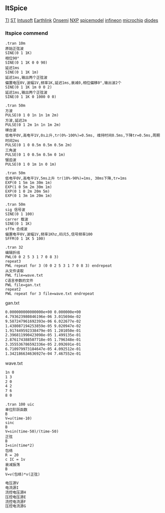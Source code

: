 ## ltSpice

[TI](http://www.ti.com/design-resources/design-tools-simulation/models-simulators/spice-library.html?keyMatch=SPICE&tisearch=Search-EN-everything)
[ST](https://www.st.com/content/st_com/en/search.html#q=spice-t=resources-page=1)
[Intusoft](http://www.intusoft.com/models.htm)
[Earthlink](http://www.home.earthlink.net/~wksands/model_f.htm)
[Onsemi](https://www.onsemi.cn/support/design-resources/models)
[NXP](https://www.nxp.com.cn/search?keyword=spice%20models)
[spicemodel](https://www.spicemodel.com/)
[infineon](https://www.infineon.com/cms/en/design-support/finder-selection-tools/product-finder/simulation-model/)
[microchip](https://www.microchip.com/doclisting/TechDoc.aspx?type=Spice)
[diodes](https://www.diodes.com/zh/design/tools/spice-models/)



### ltspice commend

```ltspice
.tran 10m
原始正弦波
SINE(0 1 1K)
相位90°
SINE(0 1 1K 0 0 90)
延迟1ms
SINE(0 1 1K 1m)
延迟1ms,输出两个正弦波
偏置电压0V,波幅1V,频率1K,延迟1ms,衰减0,相位偏移0°,输出波2个
SINE(0 1 1K 1m 0 0 2)
延迟1ms,输出两个正弦波
SINE(0 1 1K 0 1000 0 0)
```

```ltspice
.tran 50m
方波
PULSE(0 1 0 1n 1n 1m 2m)
方波,延迟2m
PULSE(0 1 2m 1n 1n 1m 2m)
梯台波
低电平0V,高电平1V,0s上升,tr(0%-100%)=0.5ms, 维持时间0.5ms,下降tr=0.5ms,周期时间2ms
PULSE(0 1 0 0.5m 0.5m 0.5m 2m)
三角波
PULSE(0 1 0 0.5m 0.5m 0 1m)
锯齿波
PULSE(0 1 0 1m 1n 0 1m)
```

```ltspice
.tran 50m
低电平0V,高电平1V,5ms上升 tr(10%-90%)=1ms, 30ms下降,tr=1ms
EXP(0 1 5m 1m 30m 1m)
EXP(1 0 5m 2m 30m 1m)
EXP(0 1 0 2m 20m 5m)
EXP(0 1 3m 1m 20m 1m)
```

```ltspice
.tran 50m
sig 信号波
SINE(0 1 100)
carrer 载波
SINE(0 1 1K)
sffm 合成波
偏置电平0V,波幅1V,频率1Khz,码元5,信号频率100
SFFM(0 1 1K 5 100)
```

```ltspice
.tran 32
编辑折线
PWL(0 0 2 5 3 1 7 0 8 3)
repeat3
PWL repeat for 3 (0 0 2 5 3 1 7 0 8 3) endrepeat
从文件读取
PWL file=wave.txt
C语言参数的文件
PWL file=gan.txt
repeat2
PWL repeat for 3 file=wave.txt endrepeat
```

gan.txt

```txt
0.000000000000000e+00 0.000000e+00
4.793623980846196e-06 3.015694e-02
9.587247961692393e-06 6.022677e-02
1.438087194253859e-05 9.020947e-02
1.917449592338479e-05 1.201050e-01
2.396811990423098e-05 1.499135e-01
2.876174388507718e-05 1.796348e-01
3.355536786592336e-05 2.092691e-01
6.710979973184647e-05 4.092512e-01
1.342186634636927e-04 7.467552e-01
```

wave.txt

```txt
1n 0
1 3
2 0
4 2
7 6
8 0
```

```ltspice
.tran 100 uic
单位阶跃函数
B
V=u(time-10)
sinc
B
V=sin(time-50)/(time-50)
正弦
B
I=sin(time*2)
包络
R = 20
c IC = 1v
衰减振荡
B
V=v(包络)*v(正弦)
```

```txt
电压源V
电流源I
流控电压源H
压控电压源E
流控电流源F
压控电流源G
```
